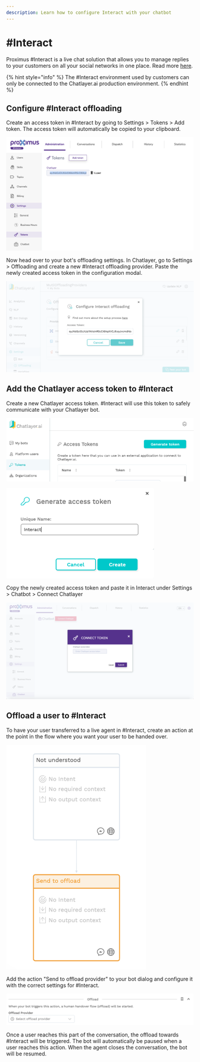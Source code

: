 ```yaml
---
description: Learn how to configure Interact with your chatbot
---
```


# \#Interact

Proximus \#Interact is a live chat solution that allows you to manage replies to your customers on all your social networks in one place. Read more [here](https://www.proximus.be/en/id_cl_customer_relationships/companies-and-public-sector/it-services/customer-relationships.html).

{% hint style="info" %}
The \#Interact environment used by customers can only be connected to the Chatlayer.ai production environment.
{% endhint %}

## Configure \#Interact offloading

Create an access token in \#Interact by going to Settings &gt; Tokens &gt; Add token. The access token will automatically be copied to your clipboard.

![](../../.gitbook/assets/image%20%2875%29.png)

Now head over to your bot's offloading settings. In Chatlayer, go to Settings &gt; Offloading and create a new \#Interact offloading provider. Paste the newly created access token in the configuration modal.

![](../../.gitbook/assets/image%20%2861%29.png)

## Add the Chatlayer access token to \#Interact

Create a new Chatlayer access token. \#Interact will use this token to safely communicate with your Chatlayer bot.

![](../../.gitbook/assets/image%20%28100%29.png)

![](../../.gitbook/assets/image%20%28114%29.png)

Copy the newly created access token and paste it in Interact under Settings &gt; Chatbot &gt; Connect Chatlayer

![](../../.gitbook/assets/image%20%2883%29.png)

## Offload a user to \#Interact

To have your user transferred to a live agent in \#Interact, create an action at the point in the flow where you want your user to be handed over.

![](../../.gitbook/assets/image%20%28159%29.png)

Add the action "Send to offload provider" to your bot dialog and configure it with the correct settings for \#Interact.

![](../../.gitbook/assets/image%20%2882%29%20%281%29.png)

Once a user reaches this part of the conversation, the offload towards \#Interact will be triggered. The bot will automatically be paused when a user reaches this action. When the agent closes the conversation, the bot will be resumed.

